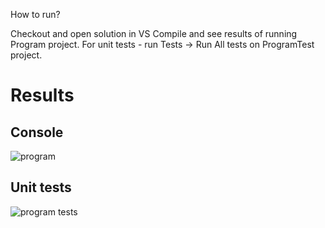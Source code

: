 

How to run?

Checkout and open solution in VS Compile and see results of running Program project. For unit tests - run Tests -> Run All tests on ProgramTest project.

# Results

## Console

![program](https://i.ibb.co/j5L0tK5/res0.png)

## Unit tests

![program tests](https://i.ibb.co/M2mY2r9/res1.png)
